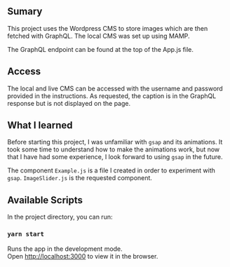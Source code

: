 ## Sumary

This project uses the Wordpress CMS to store images which are then fetched with GraphQL.
The local CMS was set up using MAMP.

The GraphQL endpoint can be found at the top of the App.js file.

## Access

The local and live CMS can be accessed with the username and password provided in the instructions.
As requested, the caption is in the GraphQL response but is not displayed on the page.

## What I learned

Before starting this project, I was unfamiliar with `gsap` and its animations. It took some
time to understand how to make the animations work, but now that I have had some experience,
I look forward to using `gsap` in the future.

The component `Example.js` is a file I created in order to experiment with `gsap`.
`ImageSlider.js` is the requested component.

## Available Scripts

In the project directory, you can run:

### `yarn start`

Runs the app in the development mode.\
Open [http://localhost:3000](http://localhost:3000) to view it in the browser.
